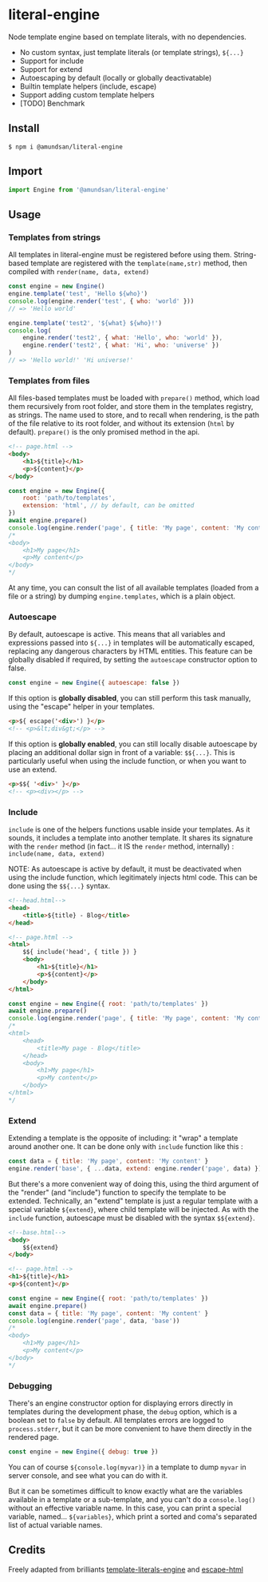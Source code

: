 # literal-engine

Node template engine based on template literals, with no dependencies.

-   No custom syntax, just template literals (or template strings), `${...}`
-   Support for include
-   Support for extend
-   Autoescaping by default (locally or globally deactivatable)
-   Builtin template helpers (include, escape)
-   Support adding custom template helpers
-   [TODO] Benchmark

## Install

```
$ npm i @amundsan/literal-engine
```

## Import

```js
import Engine from '@amundsan/literal-engine'
```

## Usage

### Templates from strings

All templates in literal-engine must be registered before using them. String-based template are registered with the `template(name,str)` method, then compiled with `render(name, data, extend)`

```js
const engine = new Engine()
engine.template('test', 'Hello ${who}')
console.log(engine.render('test', { who: 'world' }))
// => 'Hello world'

engine.template('test2', '${what} ${who}!')
console.log(
    engine.render('test2', { what: 'Hello', who: 'world' }),
    engine.render('test2', { what: 'Hi', who: 'universe' })
)
// => 'Hello world!' 'Hi universe!'
```

### Templates from files

All files-based templates must be loaded with `prepare()` method, which load them recursively from root folder, and store them in the templates registry, as strings. The name used to store, and to recall when rendering, is the path of the file relative to its root folder, and without its extension (`html` by default). `prepare()` is the only promised method in the api.

```html
<!-- page.html -->
<body>
    <h1>${title}</h1>
    <p>${content}</p>
</body>
```

```js
const engine = new Engine({
    root: 'path/to/templates',
    extension: 'html', // by default, can be omitted
})
await engine.prepare()
console.log(engine.render('page', { title: 'My page', content: 'My content' }))
/*
<body>
    <h1>My page</h1>
    <p>My content</p>
</body>
*/
```

At any time, you can consult the list of all available templates (loaded from a file or a string) by dumping `engine.templates`, which is a plain object.

### Autoescape

By default, autoescape is active. This means that all variables and expressions passed into `${...}` in templates will be automatically escaped, replacing any dangerous characters by HTML entities. This feature can be globally disabled if required, by setting the `autoescape` constructor option to false.

```js
const engine = new Engine({ autoescape: false })
```

If this option is **globally disabled**, you can still perform this task manually, using the "escape" helper in your templates.

```html
<p>${ escape('<div>') }</p>
<!-- <p>&lt;div&gt;</p> -->
```

If this option is **globally enabled**, you can still locally disable autoescape by placing an additional dollar sign in front of a variable: `$${...}`. This is particularly useful when using the include function, or when you want to use an extend.

```html
<p>$${ '<div>' }</p>
<!-- <p><div></p> -->
```

### Include

`include` is one of the helpers functions usable inside your templates. As it sounds, it includes a template into another template. It shares its signature with the `render` method (in fact... it IS the `render` method, internally) : `include(name, data, extend)`

NOTE: As autoescape is active by default, it must be deactivated when using the include function, which legitimately injects html code. This can be done using the `$${...}` syntax.

```html
<!--head.html-->
<head>
    <title>${title} - Blog</title>
</head>
```

```html
<!-- page.html -->
<html>
    $${ include('head', { title }) }
    <body>
        <h1>${title}</h1>
        <p>${content}</p>
    </body>
</html>
```

```js
const engine = new Engine({ root: 'path/to/templates' })
await engine.prepare()
console.log(engine.render('page', { title: 'My page', content: 'My content' }))
/*
<html>
    <head>
        <title>My page - Blog</title>
    </head>
    <body>
        <h1>My page</h1>
        <p>My content</p>
    </body>
</html>
*/
```

### Extend

Extending a template is the opposite of including: it "wrap" a template around another one. It can be done only with `include` function like this :

```js
const data = { title: 'My page', content: 'My content' }
engine.render('base', { ...data, extend: engine.render('page', data) })
```

But there's a more convenient way of doing this, using the third argument of the "render" (and "include") function to specify the template to be extended. Technically, an "extend" template is just a regular template with a special variable `${extend}`, where child template will be injected. As with the `include` function, autoescape must be disabled with the syntax `$${extend}`.

```html
<!--base.html-->
<body>
    $${extend}
</body>
```

```html
<!-- page.html -->
<h1>${title}</h1>
<p>${content}</p>
```

```js
const engine = new Engine({ root: 'path/to/templates' })
await engine.prepare()
const data = { title: 'My page', content: 'My content' }
console.log(engine.render('page', data, 'base'))
/*
<body>
    <h1>My page</h1>
    <p>My content</p>
</body>
*/
```

### Debugging

There's an engine constructor option for displaying errors directly in templates during the development phase, the `debug` option, which is a boolean set to `false` by default. All templates errors are logged to `process.stderr`, but it can be more convenient to have them directly in the rendered page.

```js
const engine = new Engine({ debug: true })
```

You can of course `${console.log(myvar)}` in a template to dump `myvar` in server console, and see what you can do with it.

But it can be sometimes difficult to know exactly what are the variables available in a template or a sub-template, and you can't do a `console.log()` without an effective variable name. In this case, you can print a special variable, named... `${variables}`, which print a sorted and coma's separated list of actual variable names.

## Credits

Freely adapted from brilliants [template-literals-engine](https://github.com/ahmadnassri/node-template-literals-engine) and [escape-html](https://github.com/component/escape-html)
